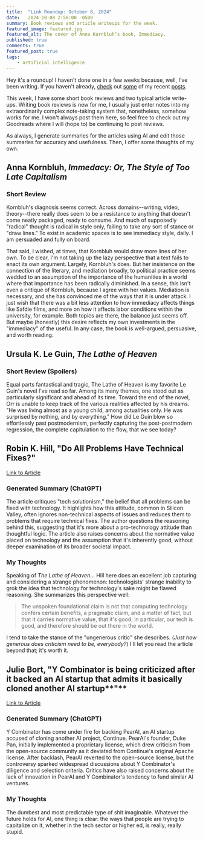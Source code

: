 ```yaml
---
title:  "Link Roundup: October 8, 2024"
date:   2024-10-08 2:58:00 -0500
summary: Book reviews and article writeups for the week. 
featured_image: featured.jpg
featured_alt: The cover of Anna Kornbluh’s book, Immediacy.
published: true
comments: true
featured_post: true
tags:
    - artificial intelligence
---
```


Hey it's a roundup! I haven't done one in a few weeks because, well,
I've been writing. If you haven\'t already,
[check](/posts/2024/09/i-dont-know-what-to-do-about-ai-and-neither-do-you)
out [some](/posts/2024/09/cannon-shot-epistemology) of my recent
[posts](/posts/2024/09/the-ignorant-schoolmaster-five-lessons-in-intellectual-emancipation-a-review).

This week, I have some short book reviews and two typical article
write-ups. Writing book reviews is new for me, I usually just enter
notes into my extraordinarily complex note-taking system that,
nonetheless, somehow works for me. I won't always post them here, so
feel free to check out my Goodreads where I will (hope to) be continuing
to post reviews.

As always, I generate summaries for the articles using AI and edit those
summaries for accuracy and usefulness. Then, I offer some thoughts of my
own.

## Anna Kornbluh, *Immedacy: Or, The Style of Too Late Capitalism*

### Short Review

Kornbluh\'s diagnosis seems correct. Across domains\--writing, video,
theory\--there really does seem to be a resistance to anything that
doesn\'t come neatly packaged, ready to consume. And much of supposedly
"radical" thought is radical in style only, failing to take any sort of
stance or "draw lines." To exist in academic spaces is to see immediacy
style, daily. I am persuaded and fully on board.

That said, I wished, at times, that Kornbluh would draw more lines of
her own. To be clear, I\'m not taking up the lazy perspective that a
text fails to enact its own argument. Largely, Kornbluh's does. But her
insistence on the connection of the literary, and mediation broadly, to
political practice seems wedded to an assumption of the importance of
the humanities in a world where that importance has been radically
diminished. In a sense, this isn\'t even a critique of Kornbluh, because
I agree with her values. Mediation is necessary, and she has convinced
me of the ways that it is under attack. I just wish that there was a bit
less attention to how immediacy affects things like Safdie films, and
more on how it affects labor conditions within the university, for
example. Both topics are there, the balance just seems off. But maybe
(honestly) this desire reflects my own investments in the \"immediacy\"
of the useful. In any case, the book is well-argued, persuasive, and
worth reading.

## Ursula K. Le Guin, *The Lathe of Heaven*

### Short Review (Spoilers)

Equal parts fantastical and tragic, The Lathe of Heaven is my favorite
Le Guin\'s novel I\'ve read so far. Among its many themes, one stood out
as particularly significant and ahead of its time. Toward the end of the
novel, Orr is unable to keep track of the various realities affected by
his dreams. "He was living almost as a young child, among actualities
only. He was surprised by nothing, and by everything." How did Le Guin
blow so effortlessly past postmodernism, perfectly capturing the
post-postmodern regression, the complete capitulation to the flow, that
we see today?

## Robin K. Hill, "Do All Problems Have Technical Fixes?"

[Link to
Article](https://cacm.acm.org/article/do-all-problems-have-technical-fixes/)

### Generated Summary (ChatGPT)

The article critiques "tech solutionism," the belief that all problems
can be fixed with technology. It highlights how this attitude, common in
Silicon Valley, often ignores non-technical aspects of issues and
reduces them to problems that require technical fixes. The author
questions the reasoning behind this, suggesting that it\'s more about a
pro-technology attitude than thoughtful logic. The article also raises
concerns about the normative value placed on technology and the
assumption that it\'s inherently good, without deeper examination of its
broader societal impact.

### My Thoughts

Speaking of *The Lathe of Heaven*... Hill here does an excellent job
capturing and considering a strange phenomenon: technologists' strange
inability to grok the idea that technology for technology's sake might
be flawed reasoning. She summarizes this perspective well:

> The unspoken foundational claim is not that computing technology
> confers certain benefits, a pragmatic claim, and a matter of fact, but
> that it carries normative value, that it's good; in particular, our
> tech is good, and therefore should be out there in the world.

I tend to take the stance of the "ungenerous critic" she describes.
(*Just how generous does criticism need to be, everybody?*) I'll let you
read the article beyond that; it's worth it.

## Julie Bort, "Y Combinator is being criticized after it backed an AI startup that admits it basically cloned another AI startup**"**

[Link to
Article](https://techcrunch.com/2024/09/30/y-combinator-is-being-criticized-after-it-backed-an-ai-startup-that-admits-it-basically-cloned-another-ai-startup/?guccounter=1&guce_referrer=aHR0cHM6Ly9hcHAucmFpbmRyb3AuaW8v&guce_referrer_sig=AQAAAKHhRg50G1brpS1PRn8Vr0VkLdrIjjwOMDvvalkz4qZFoMOrAlIbu5u7vC8WjMsxosX2BmAj7AKBrba6enuy263CggyR_hjNThjtwHcBXcxmIfVvxcvFL14QXc4-v_OkaJq5h47n25A_NfGfL9DPl925ZVHiSz9_pUTwzk8yrcFP)

### Generated Summary (ChatGPT)

Y Combinator has come under fire for backing PearAI, an AI startup
accused of cloning another AI project, Continue. PearAI\'s founder, Duke
Pan, initially implemented a proprietary license, which drew criticism
from the open-source community as it deviated from Continue\'s original
Apache license. After backlash, PearAI reverted to the open-source
license, but the controversy sparked widespread discussions about Y
Combinator\'s diligence and selection criteria. Critics have also raised
concerns about the lack of innovation in PearAI and Y Combinator's
tendency to fund similar AI ventures​.

### My Thoughts

The dumbest and most predictable type of shit imaginable. Whatever the
future holds for AI, one thing is clear: the ways that people are trying
to capitalize on it, whether in the tech sector or higher ed, is really,
really stupid.
